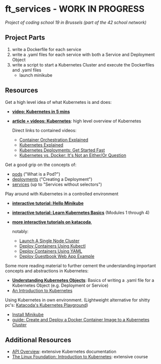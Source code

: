 # ft_services - WORK IN PROGRESS
_Project of coding school 19 in Brussels (part of the 42 school network)_

## Project Parts
1. write a Dockerfile for each service
2. write a .yaml files for each service with both a Service and Deployment Object
3. write a script to start a Kubernetes Cluster and execute the Dockerfiles and .yaml files
	- launch minikube

## Resources
Get a high level idea of what Kubernetes is and does:
- [**video: Kubernetes in 5 mins**](https://www.youtube.com/watch?v=PH-2FfFD2PU)
- [**article + videos: Kubernetes**](https://www.ibm.com/cloud/learn/kubernetes?cm_mmc=OSocial_Youtube-_-Cloud+and+Data+Platform_Cloud+Platform+Digital-_-WW_WW-_-YTDescription-101-Container-Orchestration-LH-Kubernetes-Complete-Guide&cm_mmca1=000023UA&cm_mmca2=10010608): high level overview of Kubernetes

	Direct links to contained videos:
	- [Container Orchestration Explained](https://www.youtube.com/watch?v=kBF6Bvth0zw&list=PLOspHqNVtKABAVX4azqPIu6UfsPzSu2YN&index=7)
	- [Kubernetes Explained](https://www.youtube.com/watch?v=aSrqRSk43lY&list=PLOspHqNVtKABAVX4azqPIu6UfsPzSu2YN)
	- [Kubernetes Deployments: Get Started Fast](https://www.youtube.com/watch?v=Sulw5ndbE88)
	- [Kubernetes vs. Docker: It's Not an Either/Or Question](https://www.youtube.com/watch?v=2vMEQ5zs1ko)

Get a good grip on the concepts of:
- [pods](https://kubernetes.io/docs/concepts/workloads/pods/pod/) ("What is a Pod?")
- [deployments](https://kubernetes.io/docs/concepts/workloads/controllers/deployment/) ("Creating a Deployment")
- [services](https://kubernetes.io/docs/concepts/services-networking/service/) (up to "Services without selectors")

Play around with Kubernetes in a controlled environment
- [**interactive tutorial: Hello Minikube**](https://kubernetes.io/docs/tutorials/hello-minikube/)
- [**interactive tutorial: Learn Kubernetes Basics**](https://kubernetes.io/docs/tutorials/kubernetes-basics/) (Modules 1 through 4)
- [**more interactive tutorials on katacoda**](https://www.katacoda.com/courses/kubernetes),
	
	notably:
	- [Launch A Single Node Cluster](https://www.katacoda.com/courses/kubernetes/launch-single-node-cluster)
	- [Deploy Containers Using Kubectl](https://www.katacoda.com/courses/kubernetes/kubectl-run-containers)
	- [Deploy Containers Using YAML](https://www.katacoda.com/courses/kubernetes/creating-kubernetes-yaml-definitions)
	- [Deploy Guestbook Web App Example](https://www.katacoda.com/courses/kubernetes/guestbook)

Some more reading material to further cement the understanding important concepts and abstractions in Kubernetes:
- [**Understanding Kubernetes Objects**](https://kubernetes.io/docs/concepts/overview/working-with-objects/kubernetes-objects/): Basics of writing a .yaml file for a Kubernetes Object (e.g. Deployment or Service)
- [An Introduction to Kubernetes](https://www.digitalocean.com/community/tutorials/an-introduction-to-kubernetes)

Using Kubernetes in own environment.
(Lightweight alternative for shitty pc's: [Katacoda's Kubernetes Playground](https://www.katacoda.com/courses/kubernetes/playground#!))

- [Install Minikube](https://kubernetes.io/docs/tasks/tools/install-minikube/)
- [guide: Create and Deploy a Docker Container Image to a Kubernetes Cluster](https://www.linode.com/docs/kubernetes/deploy-container-image-to-kubernetes/)

## Additional Resources
- [API Overview](https://kubernetes.io/docs/reference/generated/kubernetes-api/v1.18/): extensive Kubernetes documentation
- [The Linux Foundation: Introduction to Kubernetes](https://training.linuxfoundation.org/training/introduction-to-kubernetes/): extensive course